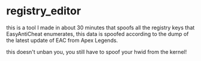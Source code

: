 # registry_editor
this is a tool I made in about 30 minutes that spoofs all the registry keys that EasyAntiCheat enumerates, this data is spoofed according to the dump of the latest update of EAC from Apex Legends.

this doesn't unban you, you still have to spoof your hwid from the kernel!
